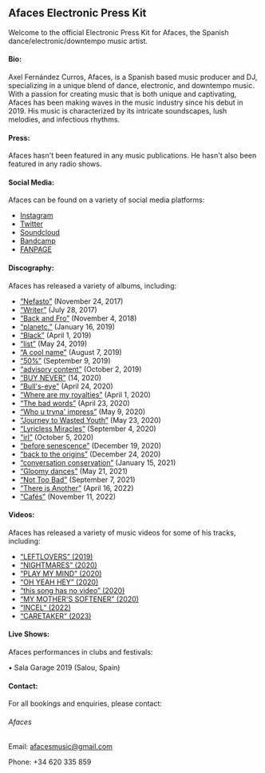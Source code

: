 ## Afaces Electronic Press Kit

Welcome to the official Electronic Press Kit for Afaces, the Spanish dance/electronic/downtempo music artist.

#### Bio:

Axel Fernández Curros, Afaces, is a Spanish based music producer and DJ, specializing in a unique blend of dance, electronic, and downtempo music. 
With a passion for creating music that is both unique and captivating, Afaces has been making waves in the music industry since his debut in 2019. 
His music is characterized by its intricate soundscapes, lush melodies, and infectious rhythms.

#### Press:

Afaces hasn't been featured in any music publications. He hasn't also been featured in any radio shows.

#### Social Media:

Afaces can be found on a variety of social media platforms:
- [Instagram](https://www.instagram.com/_afaces/)
- [Twitter](https://twitter.com/afaces2)
- [Soundcloud](https://soundcloud.com/afaces)
- [Bandcamp](https://afaces.bandcamp.com/)
- [FANPAGE](https://afaces.tk)

#### Discography:

Afaces has released a variety of albums, including:

- [“Nefasto”](https://www.youtube.com/watch?v=SWNbhMxS4S4) (November 24, 2017)
- [“Writer”](https://www.youtube.com/watch?v=1PB176jjic8) (July 28, 2017)
- [“Back and Fro”](https://www.youtube.com/watch?v=uwmr2eNdpE4) (November 4, 2018)
- [“planetc.”](https://www.youtube.com/watch?v=F44txcWQoJQ) (January 16, 2019)
- [“Black”](https://www.youtube.com/watch?v=rcAxMjoC7fw) (April 1, 2019)
- [“list”](https://www.youtube.com/watch?v=_DSxx9E3MCQ) (May 24, 2019)
- [“A cool name”](https://www.youtube.com/watch?v=RVxpNONLZ8o) (August 7, 2019)
- [“50%”](https://www.youtube.com/watch?v=_4Vfk487foQ) (September 9, 2019)
- [“advisory content”](https://www.youtube.com/watch?v=ybNa3a48fxk) (October 2, 2019)
- [“BUY NEVER”](https://www.youtube.com/watch?v=Utmf9RgCITo) (14, 2020)
- [“Bull's-eye”](https://www.youtube.com/watch?v=VCzKkBZ-03w) (April 24, 2020)
- [“Where are my royalties”](https://www.youtube.com/watch?v=zg2NECdI3OY) (April 1, 2020)
- [“The bad words”](https://www.youtube.com/watch?v=Nx3ucT01P-g) (April 23, 2020)
- [“Who u tryna' impress”](https://www.youtube.com/watch?v=rEKs9ttSOLA) (May 9, 2020)
- [“Journey to Wasted Youth”](https://www.youtube.com/watch?v=0EdaPCRZXmY) (May 23, 2020)
- [“Lyricless Miracles”](https://www.youtube.com/watch?v=FzD53ikXz5w) (September 4, 2020)
- [“irl”](https://www.youtube.com/watch?v=g9dWBnJ20MQ) (October 5, 2020)
- [“before senescence”](https://www.youtube.com/watch?v=uEgdTjGGk-Y) (December 19, 2020)
- [“back to the origins”](https://www.youtube.com/watch?v=Lt66WnK2Xq4) (December 24, 2020)
- [“conversation conservation”](https://www.youtube.com/watch?v=msZJIYzS7vA) (January 15, 2021)
- [“Gloomy dances”](https://www.youtube.com/watch?v=jojN7p_oBsw) (May 21, 2021)
- [“Not Too Bad”](https://www.youtube.com/watch?v=5D2dG7wPEGc) (September 7, 2021)
- [“There is Another”](https://www.youtube.com/watch?v=yJaQezPFOdc) (April 16, 2022)
- [“Cafés”](https://www.youtube.com/watch?v=0sYNIjkrPnY) (November 11, 2022)


#### Videos:

Afaces has released a variety of music videos for some of his tracks, including:

- [“LEFTLOVERS” (2019)](https://www.youtube.com/watch?v=EKFnIImFU-k)
- [“NIGHTMARES” (2020)](https://www.youtube.com/watch?v=qambOh18jj0)
- [“PLAY MY MIND” (2020)](https://www.youtube.com/watch?v=qgRIEg3jISM)
- [“OH YEAH HEY” (2020)](https://www.youtube.com/watch?v=-J8jhnwHOUc)
- [“this song has no video” (2020)](https://www.youtube.com/watch?v=V_4OiHaNno0)
- [“MY MOTHER'S SOFTENER” (2020)](https://www.youtube.com/watch?v=wZj6cHFvKF8)
- [“INCEL” (2022)](https://www.youtube.com/watch?v=ntrcOpoKo6g)
- [“CARETAKER” (2023)](https://www.youtube.com/watch?v=ru9XeVBvwsc)


#### Live Shows:

Afaces performances in clubs and festivals:

• Sala Garage 2019 (Salou, Spain)

#### Contact:

For all bookings and enquiries, please contact:

###### Afaces

Email: afacesmusic@gmail.com

Phone: +34 620 335 859
